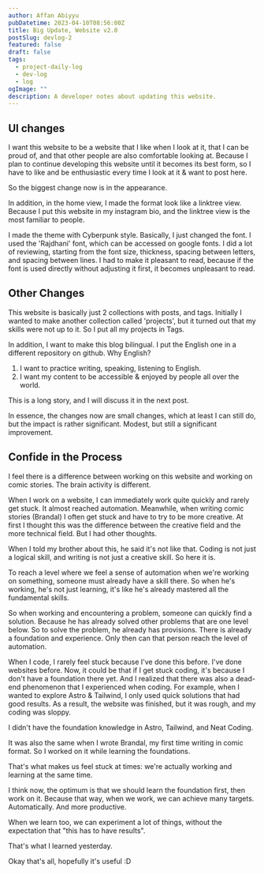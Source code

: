```yaml
---
author: Affan Abiyyu
pubDatetime: 2023-04-10T08:56:00Z
title: Big Update, Website v2.0
postSlug: devlog-2
featured: false
draft: false
tags:
  - project-daily-log
  - dev-log
  - log
ogImage: ""
description: A developer notes about updating this website.
---
```


## UI changes

I want this website to be a website that I like when I look at it, that I can be proud of, and that other people are also comfortable looking at. Because I plan to continue developing this website until it becomes its best form, so I have to like and be enthusiastic every time I look at it & want to post here.

So the biggest change now is in the appearance.

In addition, in the home view, I made the format look like a linktree view. Because I put this website in my instagram bio, and the linktree view is the most familiar to people.

I made the theme with Cyberpunk style. Basically, I just changed the font. I used the 'Rajdhani' font, which can be accessed on google fonts. I did a lot of reviewing, starting from the font size, thickness, spacing between letters, and spacing between lines. I had to make it pleasant to read, because if the font is used directly without adjusting it first, it becomes unpleasant to read.

## Other Changes

This website is basically just 2 collections with posts, and tags.
Initially I wanted to make another collection called 'projects', but it turned out that my skills were not up to it. So I put all my projects in Tags.

In addition, I want to make this blog bilingual. I put the English one in a different repository on github. Why English?

1. I want to practice writing, speaking, listening to English.
2. I want my content to be accessible & enjoyed by people all over the world.

This is a long story, and I will discuss it in the next post.

In essence, the changes now are small changes, which at least I can still do, but the impact is rather significant. Modest, but still a significant improvement.

## Confide in the Process

I feel there is a difference between working on this website and working on comic stories. The brain activity is different.

When I work on a website, I can immediately work quite quickly and rarely get stuck. It almost reached automation. Meanwhile, when writing comic stories (Brandal) I often get stuck and have to try to be more creative. At first I thought this was the difference between the creative field and the more technical field. But I had other thoughts.

When I told my brother about this, he said it's not like that. Coding is not just a logical skill, and writing is not just a creative skill. So here it is.

To reach a level where we feel a sense of automation when we're working on something, someone must already have a skill there. So when he's working, he's not just learning, it's like he's already mastered all the fundamental skills.

So when working and encountering a problem, someone can quickly find a solution. Because he has already solved other problems that are one level below. So to solve the problem, he already has provisions. There is already a foundation and experience. Only then can that person reach the level of automation.

When I code, I rarely feel stuck because I've done this before. I've done websites before. Now, it could be that if I get stuck coding, it's because I don't have a foundation there yet. And I realized that there was also a dead-end phenomenon that I experienced when coding. For example, when I wanted to explore Astro & Tailwind, I only used quick solutions that had good results. As a result, the website was finished, but it was rough, and my coding was sloppy.

I didn't have the foundation knowledge in Astro, Tailwind, and Neat Coding.

It was also the same when I wrote Brandal, my first time writing in comic format. So I worked on it while learning the foundations.

That's what makes us feel stuck at times: we're actually working and learning at the same time.

I think now, the optimum is that we should learn the foundation first, then work on it. Because that way, when we work, we can achieve many targets. Automatically. And more productive.

When we learn too, we can experiment a lot of things, without the expectation that "this has to have results".

That's what I learned yesterday.

Okay that's all, hopefully it's useful :D
